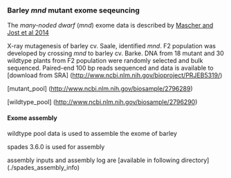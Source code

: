 ### Barley _mnd_ mutant exome seqeuncing

The _many-noded dwarf_ (_mnd_) exome data is described by [Mascher and Jost et al 2014](http://genomebiology.biomedcentral.com/articles/10.1186/gb-2014-15-6-r78)

X-ray mutagenesis of barley cv. Saale, identified _mnd_. F2 population was developed by crossing _mnd_ to barley cv. Barke. DNA from 18 mutant and 30 wildtype plants from F2 population were randomly selected and bulk sequenced.
Paired-end 100 bp reads sequenced and data is available to [download from SRA] (http://www.ncbi.nlm.nih.gov/bioproject/PRJEB5319/)

[mutant_pool] (http://www.ncbi.nlm.nih.gov/biosample/2796289)

[wildtype_pool] (http://www.ncbi.nlm.nih.gov/biosample/2796290)

#### Exome assembly

wildtype pool data is used to assemble the exome of barley

spades 3.6.0 is used for assembly

assembly inputs and assembly log are [available in following directory] (./spades_assembly_info)




